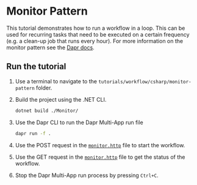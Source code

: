 # Monitor Pattern

This tutorial demonstrates how to run a workflow in a loop. This can be used for recurring tasks that need to be executed on a certain frequency (e.g. a clean-up job that runs every hour). For more information on the monitor pattern see the [Dapr docs](https://docs.dapr.io/developing-applications/building-blocks/workflow/workflow-patterns/#monitor).

## Run the tutorial

1. Use a terminal to navigate to the `tutorials/workflow/csharp/monitor-pattern` folder.
2. Build the project using the .NET CLI.

    ```bash
    dotnet build ./Monitor/
    ```

3. Use the Dapr CLI to run the Dapr Multi-App run file

    ```bash
    dapr run -f .
    ```

4. Use the POST request in the [`monitor.http`](./monitor.http) file to start the workflow.
5. Use the GET request in the [`monitor.http`](./monitor.http) file to get the status of the workflow.
6. Stop the Dapr Multi-App run process by pressing `Ctrl+C`.
